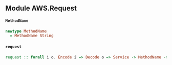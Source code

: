 ## Module AWS.Request

#### `MethodName`

``` purescript
newtype MethodName
  = MethodName String
```

#### `request`

``` purescript
request :: forall i o. Encode i => Decode o => Service -> MethodName -> i -> Aff o
```


